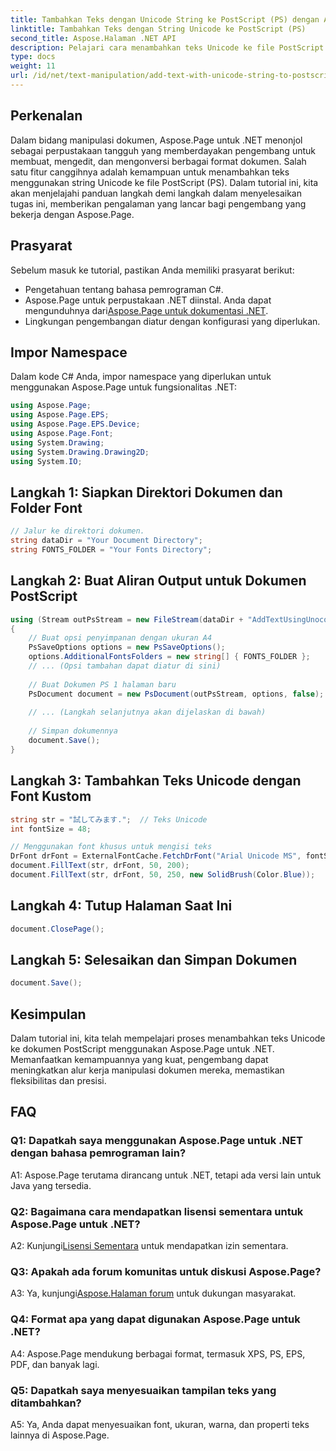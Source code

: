 ```yaml
---
title: Tambahkan Teks dengan Unicode String ke PostScript (PS) dengan Aspose.Page
linktitle: Tambahkan Teks dengan String Unicode ke PostScript (PS)
second_title: Aspose.Halaman .NET API
description: Pelajari cara menambahkan teks Unicode ke file PostScript menggunakan Aspose.Page untuk .NET. Tingkatkan manipulasi dokumen dengan mudah.
type: docs
weight: 11
url: /id/net/text-manipulation/add-text-with-unicode-string-to-postscript-ps/
---
```

## Perkenalan

Dalam bidang manipulasi dokumen, Aspose.Page untuk .NET menonjol sebagai perpustakaan tangguh yang memberdayakan pengembang untuk membuat, mengedit, dan mengonversi berbagai format dokumen. Salah satu fitur canggihnya adalah kemampuan untuk menambahkan teks menggunakan string Unicode ke file PostScript (PS). Dalam tutorial ini, kita akan menjelajahi panduan langkah demi langkah dalam menyelesaikan tugas ini, memberikan pengalaman yang lancar bagi pengembang yang bekerja dengan Aspose.Page.

## Prasyarat

Sebelum masuk ke tutorial, pastikan Anda memiliki prasyarat berikut:

- Pengetahuan tentang bahasa pemrograman C#.
-  Aspose.Page untuk perpustakaan .NET diinstal. Anda dapat mengunduhnya dari[Aspose.Page untuk dokumentasi .NET](https://reference.aspose.com/page/net/).
- Lingkungan pengembangan diatur dengan konfigurasi yang diperlukan.

## Impor Namespace

Dalam kode C# Anda, impor namespace yang diperlukan untuk menggunakan Aspose.Page untuk fungsionalitas .NET:

```csharp
using Aspose.Page;
using Aspose.Page.EPS;
using Aspose.Page.EPS.Device;
using Aspose.Page.Font;
using System.Drawing;
using System.Drawing.Drawing2D;
using System.IO;
```

## Langkah 1: Siapkan Direktori Dokumen dan Folder Font

```csharp
// Jalur ke direktori dokumen.
string dataDir = "Your Document Directory";
string FONTS_FOLDER = "Your Fonts Directory";
```

## Langkah 2: Buat Aliran Output untuk Dokumen PostScript

```csharp
using (Stream outPsStream = new FileStream(dataDir + "AddTextUsingUnocodeString_outPS.ps", FileMode.Create))
{
    // Buat opsi penyimpanan dengan ukuran A4
    PsSaveOptions options = new PsSaveOptions();
    options.AdditionalFontsFolders = new string[] { FONTS_FOLDER };
    // ... (Opsi tambahan dapat diatur di sini)
    
    // Buat Dokumen PS 1 halaman baru
    PsDocument document = new PsDocument(outPsStream, options, false);
    
    // ... (Langkah selanjutnya akan dijelaskan di bawah)
    
    // Simpan dokumennya
    document.Save();
}
```

## Langkah 3: Tambahkan Teks Unicode dengan Font Kustom

```csharp
string str = "試してみます.";  // Teks Unicode
int fontSize = 48;

// Menggunakan font khusus untuk mengisi teks
DrFont drFont = ExternalFontCache.FetchDrFont("Arial Unicode MS", fontSize, FontStyle.Regular);
document.FillText(str, drFont, 50, 200);
document.FillText(str, drFont, 50, 250, new SolidBrush(Color.Blue));
```

## Langkah 4: Tutup Halaman Saat Ini

```csharp
document.ClosePage();
```

## Langkah 5: Selesaikan dan Simpan Dokumen

```csharp
document.Save();
```

## Kesimpulan

Dalam tutorial ini, kita telah mempelajari proses menambahkan teks Unicode ke dokumen PostScript menggunakan Aspose.Page untuk .NET. Memanfaatkan kemampuannya yang kuat, pengembang dapat meningkatkan alur kerja manipulasi dokumen mereka, memastikan fleksibilitas dan presisi.

## FAQ

### Q1: Dapatkah saya menggunakan Aspose.Page untuk .NET dengan bahasa pemrograman lain?

A1: Aspose.Page terutama dirancang untuk .NET, tetapi ada versi lain untuk Java yang tersedia.

### Q2: Bagaimana cara mendapatkan lisensi sementara untuk Aspose.Page untuk .NET?

 A2: Kunjungi[Lisensi Sementara](https://purchase.aspose.com/temporary-license/) untuk mendapatkan izin sementara.

### Q3: Apakah ada forum komunitas untuk diskusi Aspose.Page?

 A3: Ya, kunjungi[Aspose.Halaman forum](https://forum.aspose.com/c/page/39) untuk dukungan masyarakat.

### Q4: Format apa yang dapat digunakan Aspose.Page untuk .NET?

A4: Aspose.Page mendukung berbagai format, termasuk XPS, PS, EPS, PDF, dan banyak lagi.

### Q5: Dapatkah saya menyesuaikan tampilan teks yang ditambahkan?

A5: Ya, Anda dapat menyesuaikan font, ukuran, warna, dan properti teks lainnya di Aspose.Page.